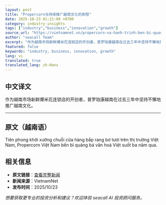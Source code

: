 ```yaml
---
layout: post
title: "Propercorn与持续推广越南文化的旅程"
date: 2025-10-23 01:21:09 +0700
category: industry-insights
tags: ["industry","business","innovation","growth"]
source_url: "https://vietnamnet.vn/propercorn-va-hanh-trinh-ben-bi-quang-ba-van-hoa-viet-2455371.html"
author: "seacall Team"
excerpt: "作为越南市场新鲜爆米花连锁店的开创者，普罗珀康越南在过去三年中坚持不懈地推广越南文化。..."
featured: false
keywords: "industry, business, innovation, growth"
lang: vi
translated: true
translated_lang: zh-Hans
---
```


## 中文译文

作为越南市场新鲜爆米花连锁店的开创者，普罗珀康越南在过去三年中坚持不懈地推广越南文化。

---

## 原文（越南语）

Tiên phong khởi xướng chuỗi cửa hàng bắp rang bơ tươi trên thị trường Việt Nam, Propercorn Việt Nam bền bỉ quảng bá văn hoá Việt suốt ba năm qua.

## 相关信息

- **原文链接**：[查看完整新闻](https://vietnamnet.vn/propercorn-va-hanh-trinh-ben-bi-quang-ba-van-hoa-viet-2455371.html)
- **新闻来源**：VietnamNet
- **发布时间**：2025/10/23

*想要获取更专业的投资分析和建议？欢迎体验 seacall AI 投资顾问服务。*